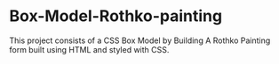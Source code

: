 # Box-Model-Rothko-painting
This project consists of a CSS  Box Model by Building A Rothko Painting  form built using HTML and styled with CSS.
